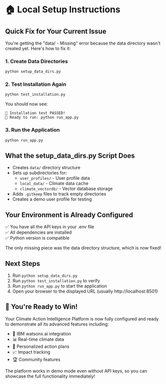 # 🏠 Local Setup Instructions

## Quick Fix for Your Current Issue

You're getting the "data/ - Missing" error because the data directory wasn't created yet. Here's how to fix it:

### 1. Create Data Directories
```bash
python setup_data_dirs.py
```

### 2. Test Installation Again
```bash
python test_installation.py
```

You should now see:
```
🎉 Installation test PASSED!
🚀 Ready to run: python run_app.py
```

### 3. Run the Application
```bash
python run_app.py
```

## What the setup_data_dirs.py Script Does

- Creates `data/` directory structure
- Sets up subdirectories for:
  - `user_profiles/` - User profile data
  - `local_data/` - Climate data cache
  - `climate_vectordb/` - Vector database storage
- Adds `.gitkeep` files to track empty directories
- Creates a demo user profile for testing

## Your Environment is Already Configured

✅ You have all the API keys in your .env file  
✅ All dependencies are installed  
✅ Python version is compatible  

The only missing piece was the data directory structure, which is now fixed!

## Next Steps

1. Run `python setup_data_dirs.py` 
2. Run `python test_installation.py` to verify
3. Run `python run_app.py` to start the application
4. Open your browser to the displayed URL (usually http://localhost:8501)

## 🎉 You're Ready to Win!

Your Climate Action Intelligence Platform is now fully configured and ready to demonstrate all its advanced features including:

- 🤖 IBM watsonx.ai integration
- 📊 Real-time climate data
- 🎯 Personalized action plans
- 📈 Impact tracking
- 🏆 Community features

The platform works in demo mode even without API keys, so you can showcase the full functionality immediately!